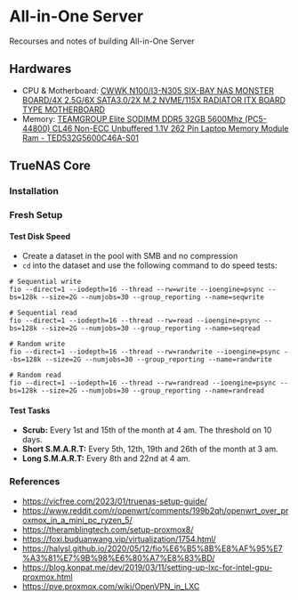 # All-in-One Server
Recourses and notes of building All-in-One Server

## Hardwares
- CPU & Motherboard: [CWWK N100/I3-N305 SIX-BAY NAS MONSTER BOARD/4X 2.5G/6X SATA3.0/2X M.2 NVME/115X RADIATOR ITX BOARD TYPE MOTHERBOARD
](https://cwwk.net/products/cwwk-n100-i3-n305-six-bay-nas-monster-board-4x-2-5g-6x-sata3-0-2x-m-2-nvme-115x-radiator-itx-board-type-motherboard?variant=45197980238056)
- Memory: [TEAMGROUP Elite SODIMM DDR5 32GB 5600Mhz (PC5-44800) CL46 Non-ECC Unbuffered 1.1V 262 Pin Laptop Memory Module Ram - TED532G5600C46A-S01](https://www.amazon.com/dp/B0CRB5MPL4?ref=ppx_yo2ov_dt_b_product_details&th=1)



## TrueNAS Core
### Installation
### Fresh Setup
#### Test Disk Speed
- Create a dataset in the pool with SMB and no compression
- `cd` into the dataset and use the following command to do speed tests:
```
# Sequential write
fio --direct=1 --iodepth=16 --thread --rw=write --ioengine=psync --bs=128k --size=2G --numjobs=30 --group_reporting --name=seqwrite

# Sequential read
fio --direct=1 --iodepth=16 --thread --rw=read --ioengine=psync --bs=128k --size=2G --numjobs=30 --group_reporting --name=seqread

# Random write
fio --direct=1 --iodepth=16 --thread --rw=randwrite --ioengine=psync --bs=128k --size=2G --numjobs=30 --group_reporting --name=randwrite

# Random read
fio --direct=1 --iodepth=16 --thread --rw=randread --ioengine=psync --bs=128k --size=2G --numjobs=30 --group_reporting --name=randread
```

#### Test Tasks
- **Scrub:** Every 1st and 15th of the month at 4 am. The threshold on 10 days.
- **Short S.M.A.R.T:** Every 5th, 12th, 19th and 26th of the month at 3 am.
- **Long S.M.A.R.T:** Every 8th and 22nd at 4 am.

### References
- https://vicfree.com/2023/01/truenas-setup-guide/
- https://www.reddit.com/r/openwrt/comments/199b2qh/openwrt_over_proxmox_in_a_mini_pc_ryzen_5/
- https://theramblingtech.com/setup-proxmox8/
- https://foxi.buduanwang.vip/virtualization/1754.html/
- https://halysl.github.io/2020/05/12/fio%E6%B5%8B%E8%AF%95%E7%A3%81%E7%9B%98%E6%80%A7%E8%83%BD/
- https://blog.konpat.me/dev/2019/03/11/setting-up-lxc-for-intel-gpu-proxmox.html
- https://pve.proxmox.com/wiki/OpenVPN_in_LXC
